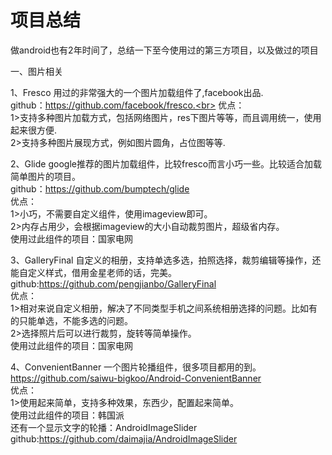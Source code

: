 # 项目总结

做android也有2年时间了，总结一下至今使用过的第三方项目，以及做过的项目

一、图片相关

1、Fresco
  用过的非常强大的一个图片加载组件了,facebook出品.<br>
  github：https://github.com/facebook/fresco.<br>
  优点：<br>
  1>支持多种图片加载方式，包括网络图片，res下图片等等，而且调用统一，使用起来很方便.<br>
  2>支持多种图片展现方式，例如图片圆角，占位图等等.<br>
  
  
2、Glide
  google推荐的图片加载组件，比较fresco而言小巧一些。比较适合加载简单图片的项目。<br>
  github：https://github.com/bumptech/glide<br>
  优点：<br>
  1>小巧，不需要自定义组件，使用imageview即可。<br>
  2>内存占用少，会根据imageview的大小自动裁剪图片，超级省内存。<br>
  使用过此组件的项目：国家电网<br>
  
3、GalleryFinal
  自定义的相册，支持单选多选，拍照选择，裁剪编辑等操作，还能自定义样式，借用金星老师的话，完美。<br>
  github:https://github.com/pengjianbo/GalleryFinal<br>
  优点：<br>
  1>相对来说自定义相册，解决了不同类型手机之间系统相册选择的问题。比如有的只能单选，不能多选的问题。<br>
  2>选择照片后可以进行裁剪，旋转等简单操作。<br>
  使用过此组件的项目：国家电网<br>
  
4、ConvenientBanner
  一个图片轮播组件，很多项目都用的到。<br>
  https://github.com/saiwu-bigkoo/Android-ConvenientBanner<br>
  优点：<br>
  1>使用起来简单，支持多种效果，东西少，配置起来简单。<br>
  使用过此组件的项目：韩国派<br>
  还有一个显示文字的轮播：AndroidImageSlider<br>
  github:https://github.com/daimajia/AndroidImageSlider<br>
  
  
